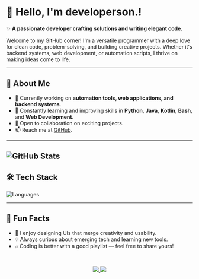 <!--[![Contributors][contributors-shield]][contributors-url]
[![Forks][forks-shield]][forks-url]
[![Stargazers][stars-shield]][stars-url]
[![Issues][issues-shield]][issues-url] -->

# 👋 Hello, I'm developerson.!

✨ **A passionate developer crafting solutions and writing elegant code.**

Welcome to my GitHub corner! I'm a versatile programmer with a deep love for clean code, problem-solving, and building creative projects. Whether it's backend systems, web development, or automation scripts, I thrive on making ideas come to life.

---

## 🌟 About Me

- 🔭 Currently working on **automation tools, web applications, and backend systems**.
- 🌱 Constantly learning and improving skills in **Python**, **Java**, **Kotlin**, **Bash**, and **Web Development**.
- 💬 Open to collaboration on exciting projects.
- 📫 Reach me at [GitHub](https://github.com/devel0person).

---

![GitHub Stats](https://github-readme-stats.vercel.app/api?username=devel0person&custom_title=Statistics:&show_icons=true&theme=radical)
---

## 🛠️ Tech Stack
![Languages](https://github-readme-stats.vercel.app/api/top-langs/?username=devel0person&custom_title=Languages&disable_animation=false&layout=compact&theme=radical)

---

## 🎯 Fun Facts
- 🎨 I enjoy designing UIs that merge creativity and usability.
- 💡 Always curious about emerging tech and learning new tools.
- 🎶 Coding is better with a good playlist — feel free to share yours!
<br />
<p align='center'> 
    <a href="https://t.me/caracurse">
        <img src="https://img.shields.io/badge/TELEGRAM-DAC6C2?style=for-the-badge"/>
    </a>   
    <a href="https://youtube.com/@caracurse"><img src="https://img.shields.io/badge/YouTube-DAC6C2?style=for-the-badge"/>
    </a>
</p>

<!-- MARKDOWN LINKS & IMAGES -->
<!-- https://www.markdownguide.org/basic-syntax/#reference-style-links -->
<!-- 
[contributors-shield]: https://img.shields.io/github/contributors/caracurse/caracurse.svg?style=for-the-badge
[contributors-url]: https://github.com/caracurse/caracurse/graphs/contributors
[forks-shield]: https://img.shields.io/github/forks/caracurse/caracurse.svg?style=for-the-badge
[forks-url]: https://github.com/caracurse/caracurse/network/members
[stars-shield]: https://img.shields.io/github/stars/caracurse/caracurse.svg?style=for-the-badge
[stars-url]: https://github.com/caracurse/repo_name/stargazers
[issues-shield]: https://img.shields.io/github/issues/caracurse/caracurse.svg?style=for-the-badge
[issues-url]: https://github.com/caracurse/caracurse/issues -->

